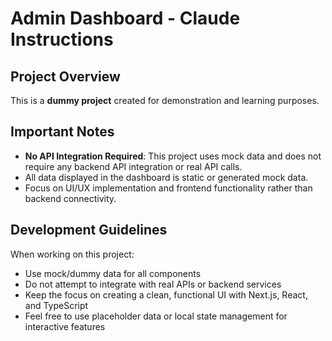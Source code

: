 # Admin Dashboard - Claude Instructions

## Project Overview

This is a **dummy project** created for demonstration and learning purposes.

## Important Notes

- **No API Integration Required**: This project uses mock data and does not require any backend API integration or real API calls.
- All data displayed in the dashboard is static or generated mock data.
- Focus on UI/UX implementation and frontend functionality rather than backend connectivity.

## Development Guidelines

When working on this project:
- Use mock/dummy data for all components
- Do not attempt to integrate with real APIs or backend services
- Keep the focus on creating a clean, functional UI with Next.js, React, and TypeScript
- Feel free to use placeholder data or local state management for interactive features
